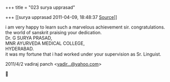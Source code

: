 +++
title = "023 surya upprasad"

+++
[[surya upprasad	2011-04-09, 18:48:37 [Source](https://groups.google.com/g/bvparishat/c/j0xzSNKDpo8)]]



i am very happy to learn such a marvelous achievement sir. congratulations. the world of sanskrit praising your dedication.  
Dr. G SURYA PRASAD,  
MNR AYURVEDA MEDICAL COLLEGE,  
HYDERABAD.  
it was my fortune that i had worked under your supervision as Sr. Linguist.  
  

2011/4/2 vadiraj panch \<[vadir...@yahoo.com]()\>



